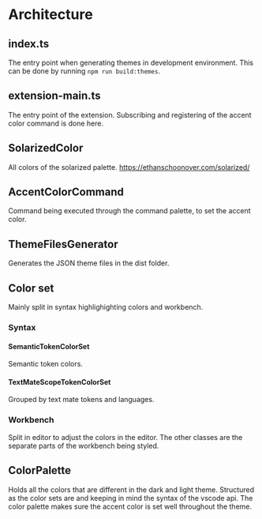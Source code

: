 # Architecture

## index.ts

The entry point when generating themes in development environment. This can be done by running `npm run build:themes`.

## extension-main.ts

The entry point of the extension. Subscribing and registering of the accent color command is done here.

## SolarizedColor

All colors of the solarized palette.
https://ethanschoonover.com/solarized/

## AccentColorCommand

Command being executed through the command palette, to set the accent color.

## ThemeFilesGenerator

Generates the JSON theme files in the dist folder.

## Color set

Mainly split in syntax highlighighting colors and workbench.

### Syntax 
#### SemanticTokenColorSet

Semantic token colors.

#### TextMateScopeTokenColorSet

Grouped by text mate tokens and languages.

### Workbench
Split in editor to adjust the colors in the editor. The other classes are the separate parts of the workbench being styled.

## ColorPalette

Holds all the colors that are different in the dark and light theme. Structured as the color sets are and keeping in mind the syntax of the vscode api. The color palette makes sure the accent color is set well throughout the theme.
